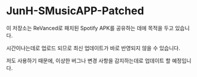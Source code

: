 # JunH-SMusicAPP-Patched

이 저장소는 ReVanced로 패치된 Spotify APK를 공유하는 데에 목적을 두고 있습니다.

시간이나는데로 업로드 되므로 최신 업데이트가 바로 반영되지 않을 수 있습니다.

저도 사용하기 때문에, 이상한 버그나 변경 사항을 감지하는데로 업데이트 할 예정입니다.

